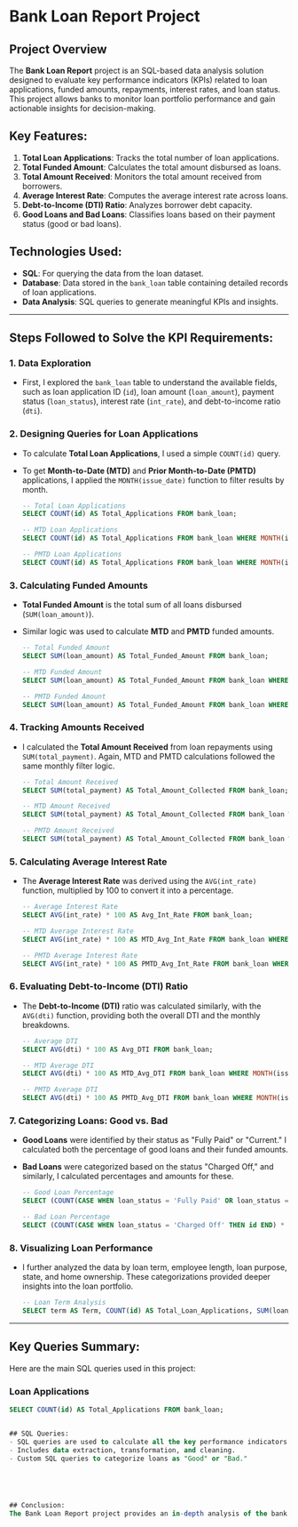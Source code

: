 # Bank Loan Report Project


## Project Overview
The **Bank Loan Report** project is an SQL-based data analysis solution designed to evaluate key performance indicators (KPIs) related to loan applications, funded amounts, repayments, interest rates, and loan status. This project allows banks to monitor loan portfolio performance and gain actionable insights for decision-making.

## Key Features:
1. **Total Loan Applications**: Tracks the total number of loan applications.
2. **Total Funded Amount**: Calculates the total amount disbursed as loans.
3. **Total Amount Received**: Monitors the total amount received from borrowers.
4. **Average Interest Rate**: Computes the average interest rate across loans.
5. **Debt-to-Income (DTI) Ratio**: Analyzes borrower debt capacity.
6. **Good Loans and Bad Loans**: Classifies loans based on their payment status (good or bad loans).

## Technologies Used:
- **SQL**: For querying the data from the loan dataset.
- **Database**: Data stored in the `bank_loan` table containing detailed records of loan applications.
- **Data Analysis**: SQL queries to generate meaningful KPIs and insights.

---

## Steps Followed to Solve the KPI Requirements:

### 1. Data Exploration
- First, I explored the `bank_loan` table to understand the available fields, such as loan application ID (`id`), loan amount (`loan_amount`), payment status (`loan_status`), interest rate (`int_rate`), and debt-to-income ratio (`dti`).

### 2. Designing Queries for Loan Applications
- To calculate **Total Loan Applications**, I used a simple `COUNT(id)` query.
- To get **Month-to-Date (MTD)** and **Prior Month-to-Date (PMTD)** applications, I applied the `MONTH(issue_date)` function to filter results by month.

    ```sql
    -- Total Loan Applications
    SELECT COUNT(id) AS Total_Applications FROM bank_loan;
    
    -- MTD Loan Applications
    SELECT COUNT(id) AS Total_Applications FROM bank_loan WHERE MONTH(issue_date) = 12;

    -- PMTD Loan Applications
    SELECT COUNT(id) AS Total_Applications FROM bank_loan WHERE MONTH(issue_date) = 11;
    ```

### 3. Calculating Funded Amounts
- **Total Funded Amount** is the total sum of all loans disbursed (`SUM(loan_amount)`).
- Similar logic was used to calculate **MTD** and **PMTD** funded amounts.

    ```sql
    -- Total Funded Amount
    SELECT SUM(loan_amount) AS Total_Funded_Amount FROM bank_loan;

    -- MTD Funded Amount
    SELECT SUM(loan_amount) AS Total_Funded_Amount FROM bank_loan WHERE MONTH(issue_date) = 12;

    -- PMTD Funded Amount
    SELECT SUM(loan_amount) AS Total_Funded_Amount FROM bank_loan WHERE MONTH(issue_date) = 11;
    ```

### 4. Tracking Amounts Received
- I calculated the **Total Amount Received** from loan repayments using `SUM(total_payment)`. Again, MTD and PMTD calculations followed the same monthly filter logic.

    ```sql
    -- Total Amount Received
    SELECT SUM(total_payment) AS Total_Amount_Collected FROM bank_loan;

    -- MTD Amount Received
    SELECT SUM(total_payment) AS Total_Amount_Collected FROM bank_loan WHERE MONTH(issue_date) = 12;

    -- PMTD Amount Received
    SELECT SUM(total_payment) AS Total_Amount_Collected FROM bank_loan WHERE MONTH(issue_date) = 11;
    ```

### 5. Calculating Average Interest Rate
- The **Average Interest Rate** was derived using the `AVG(int_rate)` function, multiplied by 100 to convert it into a percentage.

    ```sql
    -- Average Interest Rate
    SELECT AVG(int_rate) * 100 AS Avg_Int_Rate FROM bank_loan;

    -- MTD Average Interest Rate
    SELECT AVG(int_rate) * 100 AS MTD_Avg_Int_Rate FROM bank_loan WHERE MONTH(issue_date) = 12;

    -- PMTD Average Interest Rate
    SELECT AVG(int_rate) * 100 AS PMTD_Avg_Int_Rate FROM bank_loan WHERE MONTH(issue_date) = 11;
    ```

### 6. Evaluating Debt-to-Income (DTI) Ratio
- The **Debt-to-Income (DTI)** ratio was calculated similarly, with the `AVG(dti)` function, providing both the overall DTI and the monthly breakdowns.

    ```sql
    -- Average DTI
    SELECT AVG(dti) * 100 AS Avg_DTI FROM bank_loan;

    -- MTD Average DTI
    SELECT AVG(dti) * 100 AS MTD_Avg_DTI FROM bank_loan WHERE MONTH(issue_date) = 12;

    -- PMTD Average DTI
    SELECT AVG(dti) * 100 AS PMTD_Avg_DTI FROM bank_loan WHERE MONTH(issue_date) = 11;
    ```

### 7. Categorizing Loans: Good vs. Bad
- **Good Loans** were identified by their status as "Fully Paid" or "Current." I calculated both the percentage of good loans and their funded amounts.
- **Bad Loans** were categorized based on the status "Charged Off," and similarly, I calculated percentages and amounts for these.

    ```sql
    -- Good Loan Percentage
    SELECT (COUNT(CASE WHEN loan_status = 'Fully Paid' OR loan_status = 'Current' THEN id END) * 100.0) / COUNT(id) AS Good_Loan_Percentage FROM bank_loan;

    -- Bad Loan Percentage
    SELECT (COUNT(CASE WHEN loan_status = 'Charged Off' THEN id END) * 100.0) / COUNT(id) AS Bad_Loan_Percentage FROM bank_loan;
    ```

### 8. Visualizing Loan Performance
- I further analyzed the data by loan term, employee length, loan purpose, state, and home ownership. These categorizations provided deeper insights into the loan portfolio.

    ```sql
    -- Loan Term Analysis
    SELECT term AS Term, COUNT(id) AS Total_Loan_Applications, SUM(loan_amount) AS Total_Funded_Amount FROM bank_loan GROUP BY term ORDER BY term;
    ```

---

## Key Queries Summary:
Here are the main SQL queries used in this project:

### Loan Applications
```sql
SELECT COUNT(id) AS Total_Applications FROM bank_loan;


## SQL Queries:
- SQL queries are used to calculate all the key performance indicators (KPIs) mentioned above.
- Includes data extraction, transformation, and cleaning.
- Custom SQL queries to categorize loans as "Good" or "Bad."





## Conclusion:
The Bank Loan Report project provides an in-depth analysis of the bank's lending operations through key metrics and detailed visualizations. By tracking trends and categorizing loans as "Good" or "Bad," this project enables data-driven decision-making. It also highlights critical aspects such as loan terms, borrower employment length, and regional differences. The analysis and visualizations offer a clear understanding of the portfolio's performance, supporting strategic adjustments to improve lending practices.





